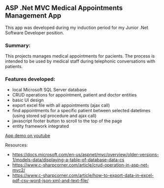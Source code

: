 ## ASP .Net MVC Medical Appointments Management App
This app was developed during my induction period for my Junior .Net Software Developer position.

### Summary:
This projects manages medical appointments for pacients. The process is intended to be used by medical staff during telephonic conversations with patients.

### Features developed:
- local Microsoft SQL Server database 
- CRUD operations for appointment, patient and doctor entities
- basic UI design
- export excel file with all appointments (ajax call)
- find appointments for a specific patient between selected datetimes (using stored sql procedure and ajax call)
- javascript footer button to scroll to the top of the page
- entity framework integrated


[App demo on youtube](https://youtu.be/8Bo4MykvxyE)


Resources:
- https://docs.microsoft.com/en-us/aspnet/mvc/overview/older-versions-1/models-data/displaying-a-table-of-database-data-cs
- https://www.c-sharpcorner.com/article/crud-operation-in-asp-net-mvc2/
- https://www.c-sharpcorner.com/article/how-to-export-data-in-excel-pdf-csv-word-json-xml-and-text-file/